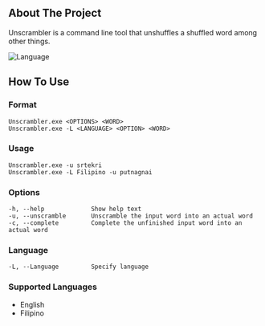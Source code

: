 ## About The Project
Unscrambler is a command line tool that unshuffles a shuffled word among other things.

![Language](https://img.shields.io/badge/Language-C%2B%2B%0A-success.svg)

## How To Use
### Format
```
Unscrambler.exe <OPTIONS> <WORD>
Unscrambler.exe -L <LANGUAGE> <OPTION> <WORD>
```
### Usage
```
Unscrambler.exe -u srtekri
Unscrambler.exe -L Filipino -u putnagnai
```
### Options
```
-h, --help             Show help text
-u, --unscramble       Unscramble the input word into an actual word
-c, --complete         Complete the unfinished input word into an actual word
```
### Language
```
-L, --Language         Specify language
```
### Supported Languages
* English
* Filipino





